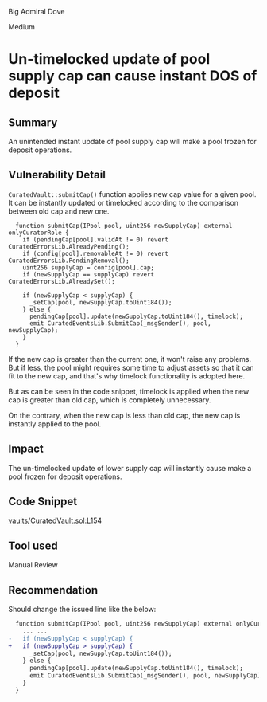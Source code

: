 Big Admiral Dove

Medium

# Un-timelocked update of pool supply cap can cause instant DOS of deposit

## Summary

An unintended instant update of pool supply cap will make a pool frozen for deposit operations.

## Vulnerability Detail

`CuratedVault::submitCap()` function applies new cap value for a given pool. It can be instantly updated or timelocked according to the comparison between old cap and new one.

```solidity
  function submitCap(IPool pool, uint256 newSupplyCap) external onlyCuratorRole {
    if (pendingCap[pool].validAt != 0) revert CuratedErrorsLib.AlreadyPending();
    if (config[pool].removableAt != 0) revert CuratedErrorsLib.PendingRemoval();
    uint256 supplyCap = config[pool].cap;
    if (newSupplyCap == supplyCap) revert CuratedErrorsLib.AlreadySet();

    if (newSupplyCap < supplyCap) {
      _setCap(pool, newSupplyCap.toUint184());
    } else {
      pendingCap[pool].update(newSupplyCap.toUint184(), timelock);
      emit CuratedEventsLib.SubmitCap(_msgSender(), pool, newSupplyCap);
    }
  }

```

If the new cap is greater than the current one, it won't raise any problems. But if less, the pool might requires some time to adjust assets so that it can fit to the new cap, and that's why timelock functionality is adopted here.

But as can be seen in the code snippet, timelock is applied when the new cap is greater than old cap, which is completely unnecessary.

On the contrary, when the new cap is less than old cap, the new cap is instantly applied to the pool.

## Impact

The un-timelocked update of lower supply cap will instantly cause make a pool frozen for deposit operations.

## Code Snippet

[vaults/CuratedVault.sol:L154](https://github.com/sherlock-audit/2024-06-new-scope/blob/c8300e73f4d751796daad3dadbae4d11072b3d79/zerolend-one/contracts/core/vaults/CuratedVault.sol#L154)

## Tool used

Manual Review

## Recommendation

Should change the issued line like the below:

```diff
  function submitCap(IPool pool, uint256 newSupplyCap) external onlyCuratorRole {
    ... ...
-   if (newSupplyCap < supplyCap) {
+   if (newSupplyCap > supplyCap) {
      _setCap(pool, newSupplyCap.toUint184());
    } else {
      pendingCap[pool].update(newSupplyCap.toUint184(), timelock);
      emit CuratedEventsLib.SubmitCap(_msgSender(), pool, newSupplyCap);
    }
  }
```
